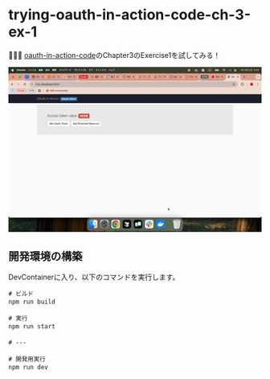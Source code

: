 # trying-oauth-in-action-code-ch-3-ex-1

🪩🪩🪩 [oauth-in-action-code](https://github.com/osawa-koki/oauth-in-action-code)のChapter3のExercise1を試してみる！  

![成果物](./fruit.gif)  

## 開発環境の構築

DevContainerに入り、以下のコマンドを実行します。  

```shell
# ビルド
npm run build

# 実行
npm run start

# ---

# 開発用実行
npm run dev
```
